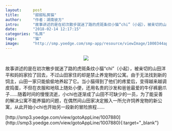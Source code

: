 ```yaml
---
layout:     post
title:      "甜甜私房猫"
author:     "作者：湖南彼方"
intro:      "故事讲述的是在初次散步就迷了路的虎斑条纹小猫“chi”（小起），被亲切的山田洋平和妈妈家捡了回去，不过山田家住的却是禁止养宠物的公寓。由于无法找到新的饲主，山田一家只能偷偷地养起了它。当小猫得到了他们的疼爱后，变得越来越调皮捣蛋，不但在衣服和地毯上随处小便，还用名贵的沙发和爸爸最爱的牛仔裤磨爪子……随着时间的慢慢流逝，小chi也逐渐成了山田不可缺少的一员，为了能妥善的解决公寓不能养猫的问题，在偶然间山田家决定搬入一所允许饲养宠物的新公寓，从此开始小chi也开始另一段新的冒险旅程……"
date:       "2018-02-14 12:17:15"
categories: "私房"
tags:       "猫"
image:      "http://smp.yoedge.com/smp-app/resource/viewImage/1000344appline.png"
---
```

<div style="text-align: center">
<p><img src="http://smp.yoedge.com/smp-app/resource/viewImage/1000344appline.png"/></p>
</div>
<p class="post-meta">
<span>故事讲述的是在初次散步就迷了路的虎斑条纹小猫“chi”（小起），被亲切的山田洋平和妈妈家捡了回去，不过山田家住的却是禁止养宠物的公寓。由于无法找到新的饲主，山田一家只能偷偷地养起了它。当小猫得到了他们的疼爱后，变得越来越调皮捣蛋，不但在衣服和地毯上随处小便，还用名贵的沙发和爸爸最爱的牛仔裤磨爪子……随着时间的慢慢流逝，小chi也逐渐成了山田不可缺少的一员，为了能妥善的解决公寓不能养猫的问题，在偶然间山田家决定搬入一所允许饲养宠物的新公寓，从此开始小chi也开始另一段新的冒险旅程……</span>
</p>
[http://smp3.yoedge.com/view/gotoAppLine/1007880](http://smp3.yoedge.com/view/gotoAppLine/1007880){:target="_blank"}



